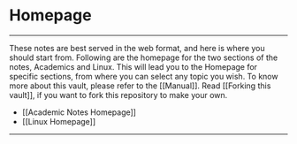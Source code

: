 # Homepage
---
These notes are best served in the web format, and here is where you should start from. Following are the homepage for the two sections of the notes, Academics and Linux. This will lead you to the Homepage for specific sections, from where you can select any topic you wish. To know more about this vault, please refer to the [[Manual]]. Read [[Forking this vault]], if you want to fork this repository to make your own. 

- [[Academic Notes Homepage]]
- [[Linux Homepage]]
------

